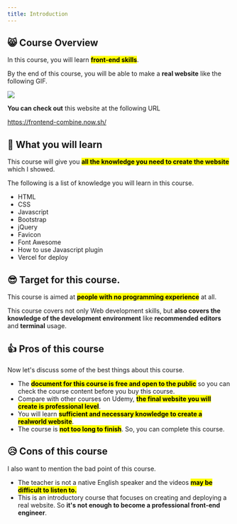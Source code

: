 ```yaml
---
title: Introduction
---
```


## 😸 Course Overview
In this course, you will learn <mark>**front-end skills**</mark>.

By the end of this course, you will be able to make a **real website** like the following GIF.

![](https://coderhackers-1304676641.cos.ap-singapore.myqcloud.com/20200610_184144.gif)

**You can check out** this website at the following URL

https://frontend-combine.now.sh/


## 🎉 What you will learn

This course will give you <mark>**all the knowledge you need to create the website**</mark> which I showed.

The following is a list of knowledge you will learn in this course.

- HTML
- CSS
- Javascript
- Bootstrap
- jQuery
- Favicon
- Font Awesome
- How to use Javascript plugin
- Vercel for deploy


## 😎 Target for this course.

This course is aimed at <mark>**people with no programming experience**</mark> at all.

This course covers not only Web development skills, but **also covers the knowledge of the development environment** like **recommended editors** and **terminal** usage.


## 👍 Pros of this course

Now let's discuss some of the best things about this course.

- The <mark>**document for this course is free and open to the public**</mark> so you can check the course content before you buy this course.
- Compare with other courses on Udemy, <mark>**the final website you will create is professional level**</mark>.
- You will learn <mark>**sufficient and necessary knowledge to create a realworld website**</mark>.
- The course is <mark>**not too long to finish**</mark>. So, you can complete this course.


## 😥 Cons of this course

I also want to mention the bad point of this course.

- The teacher is not a native English speaker and the videos <mark>**may be difficult to listen to.**</mark>
- This is an introductory course that focuses on creating and deploying a real website. So **it's not enough to become a professional front-end engineer**.